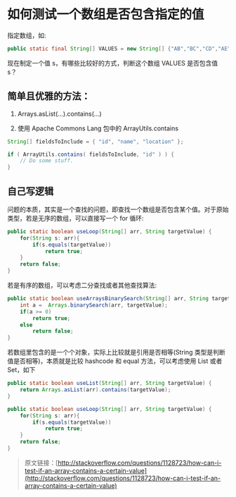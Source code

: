 # 如何测试一个数组是否包含指定的值

指定数组，如:

```java
public static final String[] VALUES = new String[] {"AB","BC","CD","AE"};
```

现在制定一个值 s，有哪些比较好的方式，判断这个数组 VALUES 是否包含值 s？

## 简单且优雅的方法：

1. Arrays.asList(...).contains(...)

2. 使用 Apache Commons Lang 包中的 ArrayUtils.contains

```java
String[] fieldsToInclude = { "id", "name", "location" };

if ( ArrayUtils.contains( fieldsToInclude, "id" ) ) {
    // Do some stuff.
}
```

## 自己写逻辑

问题的本质，其实是一个查找的问题，即查找一个数组是否包含某个值。对于原始类型，若是无序的数组，可以直接写一个 for 循环:

```java
public static boolean useLoop(String[] arr, String targetValue) {
    for(String s: arr){
        if(s.equals(targetValue))
            return true;
    }
    return false;
}
```

若是有序的数组，可以考虑二分查找或者其他查找算法:

```java
public static boolean useArraysBinarySearch(String[] arr, String targetValue) {
    int a =  Arrays.binarySearch(arr, targetValue);
    if(a >= 0)
        return true;
    else
        return false;
}
```

若数组里包含的是一个个对象，实际上比较就是引用是否相等(String 类型是判断 值是否相等)，本质就是比较 hashcode 和 equal 方法，可以考虑使用 List 或者 Set，如下

```java
public static boolean useList(String[] arr, String targetValue) {
    return Arrays.asList(arr).contains(targetValue);
}
```

```java
public static boolean useLoop(String[] arr, String targetValue) {
    for(String s: arr){
        if(s.equals(targetValue))
            return true;
    }
    return false;
}
```

> 原文链接：[http://stackoverflow.com/questions/1128723/how-can-i-test-if-an-array-contains-a-certain-value](http://stackoverflow.com/questions/1128723/how-can-i-test-if-an-array-contains-a-certain-value)
